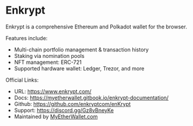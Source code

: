 # Enkrypt

Enkrypt is a comprehensive Ethereum and Polkadot wallet for the browser.

Features include:
- Multi-chain portfolio management & transaction history
- Staking via nomination pools
- NFT management: ERC-721
- Supported hardware wallet: Ledger, Trezor, and more

Official Links:
- URL: https://www.enkrypt.com/
- Docs: https://myetherwallet.gitbook.io/enkrypt-documentation/
- Github: https://github.com/enkryptcom/enKrypt
- Support: https://discord.gg/Gz8vBneyKe
- Maintained by [MyEtherWallet.com](https://www.myetherwallet.com/)
